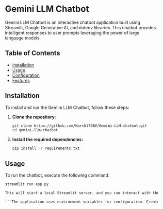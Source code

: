 # Gemini LLM Chatbot

Gemini LLM Chatbot is an interactive chatbot application built using Streamlit, Google Generative AI, and dotenv libraries. This chatbot provides intelligent responses to user prompts leveraging the power of large language models.

## Table of Contents

- [Installation](#installation)
- [Usage](#usage)
- [Configuration](#configuration)
- [Features](#features)

## Installation

To install and run the Gemini LLM Chatbot, follow these steps:

1. **Clone the repository:**

    ```bash
    git clone https://github.com/Harsh1708V/Gemini-LLM-chatbot.git
    cd gemini-llm-chatbot
    ```

2. **Install the required dependencies:**

    ```bash
    pip install -r requirements.txt
    ```

## Usage

To run the chatbot, execute the following command:

```bash
streamlit run app.py

This will start a local Streamlit server, and you can interact with the chatbot via your web browser at `http://localhost:8501`.

```The application uses environment variables for configuration. Create a .env file in the root directory and add the following entries:
